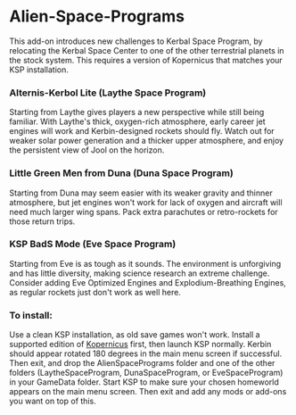 # Alien-Space-Programs

This add-on introduces new challenges to Kerbal Space Program, by relocating the Kerbal Space Center to one of the other terrestrial planets in the stock system. This requires a version of Kopernicus that matches your KSP installation.

### Alternis-Kerbol Lite (Laythe Space Program)
Starting from Laythe gives players a new perspective while still being familiar. With Laythe's thick, oxygen-rich atmosphere, early career jet engines will work and Kerbin-designed rockets should fly. Watch out for weaker solar power generation and a thicker upper atmosphere, and enjoy the persistent view of Jool on the horizon.

### Little Green Men from Duna (Duna Space Program)
Starting from Duna may seem easier with its weaker gravity and thinner atmosphere, but jet engines won't work for lack of oxygen and aircraft will need much larger wing spans. Pack extra parachutes or retro-rockets for those return trips.

### KSP BadS Mode (Eve Space Program)
Starting from Eve is as tough as it sounds. The environment is unforgiving and has little diversity, making science research an extreme challenge. Consider adding Eve Optimized Engines and Explodium-Breathing Engines, as regular rockets just don't work as well here.

### To install:
Use a clean KSP installation, as old save games won't work. Install a supported edition of [Kopernicus](https://github.com/Kopernicus/Kopernicus/releases) first, then launch KSP normally. Kerbin should appear rotated 180 degrees in the main menu screen if successful. Then exit, and drop the AlienSpacePrograms folder and one of the other folders (LaytheSpaceProgram, DunaSpaceProgram, or EveSpaceProgram) in your GameData folder. Start KSP to make sure your chosen homeworld appears on the main menu screen. Then exit and add any mods or add-ons you want on top of this.

